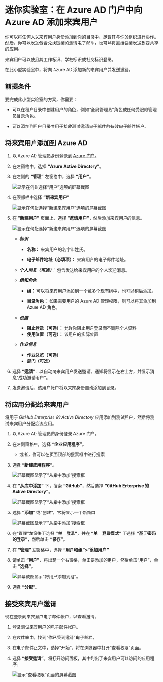 ﻿# 迷你实验室：在 Azure AD 门户中向 Azure AD 添加来宾用户

你可以将任何人以来宾用户身份添加到你的目录中，邀请其与你的组织进行协作。然后，你可以发送包含兑换链接的邀请电子邮件，也可以将直接链接发送到要共享的应用。 

来宾用户可以使用其工作标识、学校标识或社交标识登录。

在此小型实验室中，将向 Azure AD 添加新的来宾用户并发送邀请。

## 前提条件

要完成此小型实验室的方案，你需要：

* 可以在租户目录中创建用户的角色，例如“全局管理员”角色或任何受限的管理员目录角色。

* 可以添加到租户目录并用于接收测试邀请电子邮件的有效电子邮件帐户。

## 将来宾用户添加到 Azure AD

1. 以 Azure AD 管理员身份登录到 [Azure 门户](https://portal.azure.com/)。

1. 在左窗格中，选择 **“Azure Active Directory”**。

1. 在左侧的 **“管理”** 左窗格中，选择 **“用户”**。

    ![显示在何处选择“用户”选项的屏幕截图](../../Linked_Image_Files/guest_user_image1.png)

1. 在顶部栏中选择 **“新来宾用户”**

    ![显示在何处选择“新建来宾用户”选项的屏幕截图](../../Linked_Image_Files/guest_user_image2.png)

1. 在 **“新建用户”** 页面上，选择 **“邀请用户”**，然后添加来宾用户的信息。

    ![显示在何处选择“新建来宾用户”选项的屏幕截图](../../Linked_Image_Files/guest_user_image3.png)

    - ***标识***
        - **名称：** 来宾用户的名字和姓氏。

        - **电子邮件地址（必填项）：** 来宾用户的电子邮件地址。

    - ***个人消息（可选）：*** 包含发送给来宾用户的个人欢迎消息。

    - ***组和角色*** 
    
        - **组：** 可以将来宾用户添加到一个或多个现有组中，也可以稍后添加。

        - **目录角色：** 如果需要用户的 Azure AD 管理权限，则可以将其添加到 Azure AD 角色。
    - ***设置***
        - **阻止登录（可选）：** 允许你阻止用户登录而不删除个人资料 
        - **使用位置（可选）：** 该用户的实际位置
    - ***作业信息***
        - **作业总览（可选）**
        - **部门（可选）**

1. 选择 **“邀请”**，以自动向来宾用户发送邀请。通知将显示在右上方，并显示消息“成功邀请用户”。

1. 发送邀请后，该用户帐户将以来宾身份自动添加到目录。

## 将应用分配给来宾用户

将用于 *GitHub Enterprise 的 Active Directory* 应用添加到测试租户，然后将测试来宾用户分配给该应用。

1. 以 Azure AD 管理员的身份登录 Azure 门户。

1. 在左侧窗格中，选择 **“企业应用程序”**。
    - 或者，你可以在页面顶部的搜索框中进行搜索

1. 选择 **“新建应用程序”**。

    ![屏幕截图显示了“从库中添加”搜索框](../../Linked_Image_Files/guest_user_image4.png)

1. 在 **“从库中添加”** 下，搜索 **“GitHub”**，然后选择 **“GitHub Enterprise 的 Active Directory”**。

    ![屏幕截图显示了“从库中添加”搜索框](../../Linked_Image_Files/guest_user_image6.png)

1. 选择 **“添加”** 或“创建”。它将显示一个新窗口

    ![屏幕截图显示了“从库中添加”搜索框](../../Linked_Image_Files/guest_user_image7.png)

1. 在“管理”左窗格下选择 **“单一登录”**，并在 **“单一登录模式”** 下选择 **“基于密码的登录”**，然后单击 **“保存”**。

1. 在 **“管理”** 左窗格中，选择 **“用户和组”>“添加用户”**

1.  请单击 **“用户”**，将出现一个右窗格，单击要添加的用户，然后单击“用户”，单击 **“选择”**。

    ![屏幕截图显示“将用户添加到组”。](../../Linked_Image_Files/guest_user_image9.png)

1. 选择 **“分配”**。

## 接受来宾用户邀请

现在登录到来宾用户电子邮件帐户，以查看邀请。

1. 登录测试来宾用户的电子邮件帐户。

1. 在收件箱中，找到“你已受到邀请”电子邮件。

1. 在电子邮件正文中，选择“开始”。将在浏览器中打开“查看权限”页面。

1. 选择 **“接受邀请”**。将打开访问面板，其中列出了来宾用户可以访问的应用程序。

    ![显示“查看权限”页面的屏幕截图](../../Linked_Image_Files/guest_user_image5.png)
